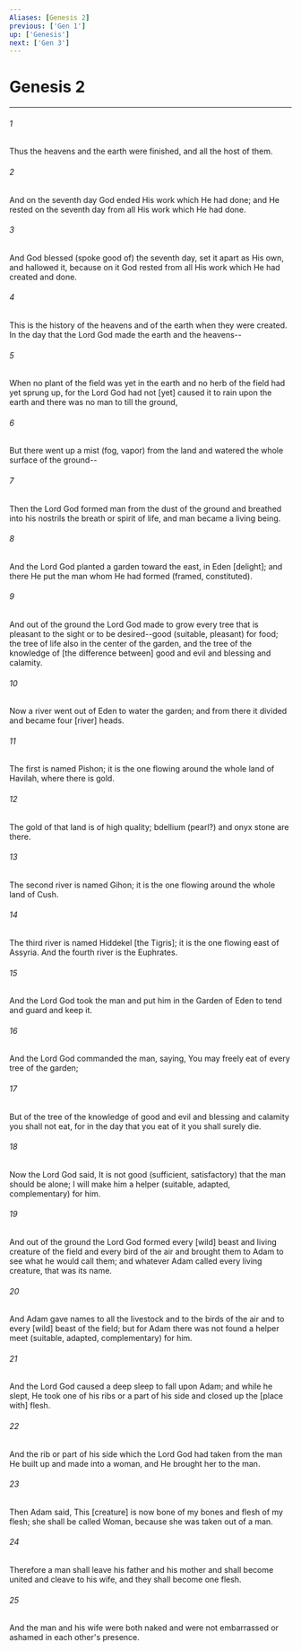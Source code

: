 ```yaml
---
Aliases: [Genesis 2]
previous: ['Gen 1']
up: ['Genesis']
next: ['Gen 3']
---
```

# Genesis 2

***














###### 1 






Thus the heavens and the earth were finished, and all the host of them. 













###### 2 






And on the seventh day God ended His work which He had done; and He rested on the seventh day from all His work which He had done. 













###### 3 






And God blessed (spoke good of) the seventh day, set it apart as His own, and hallowed it, because on it God rested from all His work which He had created and done. 













###### 4 






This is the history of the heavens and of the earth when they were created. In the day that the Lord God made the earth and the heavens-- 













###### 5 






When no plant of the field was yet in the earth and no herb of the field had yet sprung up, for the Lord God had not [yet] caused it to rain upon the earth and there was no man to till the ground, 













###### 6 






But there went up a mist (fog, vapor) from the land and watered the whole surface of the ground-- 













###### 7 






Then the Lord God formed man from the dust of the ground and breathed into his nostrils the breath or spirit of life, and man became a living being. 













###### 8 






And the Lord God planted a garden toward the east, in Eden [delight]; and there He put the man whom He had formed (framed, constituted). 













###### 9 






And out of the ground the Lord God made to grow every tree that is pleasant to the sight or to be desired--good (suitable, pleasant) for food; the tree of life also in the center of the garden, and the tree of the knowledge of [the difference between] good and evil and blessing and calamity. 













###### 10 






Now a river went out of Eden to water the garden; and from there it divided and became four [river] heads. 













###### 11 






The first is named Pishon; it is the one flowing around the whole land of Havilah, where there is gold. 













###### 12 






The gold of that land is of high quality; bdellium (pearl?) and onyx stone are there. 













###### 13 






The second river is named Gihon; it is the one flowing around the whole land of Cush. 













###### 14 






The third river is named Hiddekel [the Tigris]; it is the one flowing east of Assyria. And the fourth river is the Euphrates. 













###### 15 






And the Lord God took the man and put him in the Garden of Eden to tend and guard and keep it. 













###### 16 






And the Lord God commanded the man, saying, You may freely eat of every tree of the garden; 













###### 17 






But of the tree of the knowledge of good and evil and blessing and calamity you shall not eat, for in the day that you eat of it you shall surely die. 













###### 18 






Now the Lord God said, It is not good (sufficient, satisfactory) that the man should be alone; I will make him a helper (suitable, adapted, complementary) for him. 













###### 19 






And out of the ground the Lord God formed every [wild] beast and living creature of the field and every bird of the air and brought them to Adam to see what he would call them; and whatever Adam called every living creature, that was its name. 













###### 20 






And Adam gave names to all the livestock and to the birds of the air and to every [wild] beast of the field; but for Adam there was not found a helper meet (suitable, adapted, complementary) for him. 













###### 21 






And the Lord God caused a deep sleep to fall upon Adam; and while he slept, He took one of his ribs or a part of his side and closed up the [place with] flesh. 













###### 22 






And the rib or part of his side which the Lord God had taken from the man He built up and made into a woman, and He brought her to the man. 













###### 23 






Then Adam said, This [creature] is now bone of my bones and flesh of my flesh; she shall be called Woman, because she was taken out of a man. 













###### 24 






Therefore a man shall leave his father and his mother and shall become united and cleave to his wife, and they shall become one flesh. 













###### 25 






And the man and his wife were both naked and were not embarrassed or ashamed in each other's presence.
